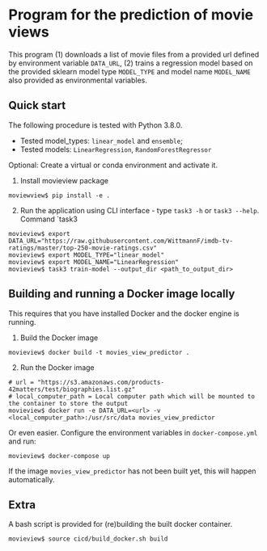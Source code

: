 # Program for the prediction of movie views

This program (1) downloads a list of movie files from a provided url defined by environment variable `DATA_URL`, (2) 
trains a regression model based on the provided sklearn model type `MODEL_TYPE` and model name `MODEL_NAME` also
provided as environmental variables.

## Quick start

The following procedure is tested with Python 3.8.0.

- Tested model_types: `linear_model` and `ensemble`;
- Tested models: `LinearRegression`, `RandomForestRegressor`

Optional: Create a virtual or conda environment and activate it.
1. Install movieview package
```shell
moviewview$ pip install -e .
```

2. Run the application using CLI interface - type `task3 -h` or `task3 --help`. Command `task3 
```shell
movieview$ export DATA_URL="https://raw.githubusercontent.com/WittmannF/imdb-tv-ratings/master/top-250-movie-ratings.csv"
movieview$ export MODEL_TYPE="linear_model"
movieview$ export MODEL_NAME="LinearRegression"
movieview$ task3 train-model --output_dir <path_to_output_dir>
```

## Building and running a Docker image locally
This requires that you have installed Docker and the docker engine is running.

1. Build the Docker image
```shell
movieview$ docker build -t movies_view_predictor .
```

2. Run the Docker image
```shell
# url = "https://s3.amazonaws.com/products-42matters/test/biographies.list.gz"
# local_computer_path = Local computer path which will be mounted to the container to store the output
movieview$ docker run -e DATA_URL=<url> -v <local_computer_path>:/usr/src/data movies_view_predictor
```

Or even easier. Configure the environment variables in `docker-compose.yml` and run:
```shell
movieview$ docker-compose up
```
If the image `movies_view_predictor` has not been built yet, this will happen automatically.


## Extra
A bash script is provided for (re)building the built docker container.

```shell
movieview$ source cicd/build_docker.sh build
```
